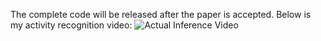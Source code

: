 The complete code will be released after the paper is accepted. Below is my activity recognition video: ![Actual Inference Video](https://github.com/fengmoke/SPT/blob/master/deploy.gif)
